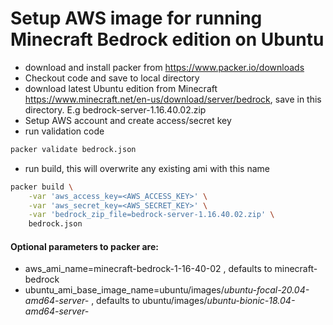# Setup AWS image for running Minecraft Bedrock edition on Ubuntu

* download and install packer from https://www.packer.io/downloads
* Checkout code and save to local directory
* download latest Ubuntu edition from Minecraft https://www.minecraft.net/en-us/download/server/bedrock, save in this directory.  E.g bedrock-server-1.16.40.02.zip
* Setup AWS account and create access/secret key
* run validation code
```bash
packer validate bedrock.json
```
* run build, this will overwrite any existing ami with this name
```bash
packer build \
    -var 'aws_access_key=<AWS_ACCESS_KEY>' \
    -var 'aws_secret_key=<AWS_SECRET_KEY>' \
    -var 'bedrock_zip_file=bedrock-server-1.16.40.02.zip' \
    bedrock.json
```

#### Optional parameters to packer are:
* aws_ami_name=minecraft-bedrock-1-16-40-02 , defaults to minecraft-bedrock
* ubuntu_ami_base_image_name=ubuntu/images/*ubuntu-focal-20.04-amd64-server-* , defaults to ubuntu/images/*ubuntu-bionic-18.04-amd64-server-*